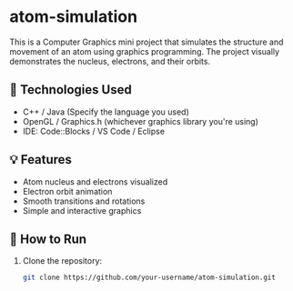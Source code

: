 # atom-simulation

This is a Computer Graphics mini project that simulates the structure and movement of an atom using graphics programming. The project visually demonstrates the nucleus, electrons, and their orbits.

## 🔧 Technologies Used

- C++ / Java (Specify the language you used)
- OpenGL / Graphics.h (whichever graphics library you're using)
- IDE: Code::Blocks / VS Code / Eclipse

## 💡 Features

- Atom nucleus and electrons visualized
- Electron orbit animation
- Smooth transitions and rotations
- Simple and interactive graphics

## 📁 How to Run

1. Clone the repository:
   ```bash
   git clone https://github.com/your-username/atom-simulation.git
   

